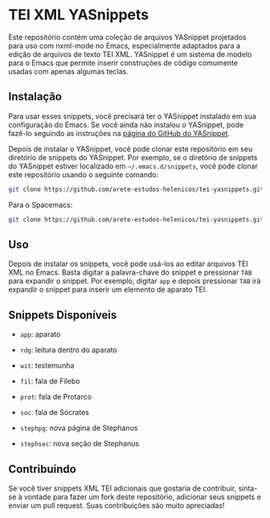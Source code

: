 # TEI XML YASnippets

Este repositório contém uma coleção de arquivos YASnippet projetados para uso com nxml-mode no Emacs, especialmente adaptados para a edição de arquivos de texto TEI XML. YASnippet é um sistema de modelo para o Emacs que permite inserir construções de código comumente usadas com apenas algumas teclas.

## Instalação

Para usar esses snippets, você precisará ter o YASnippet instalado em sua configuração do Emacs. Se você ainda não instalou o YASnippet, pode fazê-lo seguindo as instruções na [página do GitHub do YASnippet](https://github.com/joaotavora/yasnippet).

Depois de instalar o YASnippet, você pode clonar este repositório em seu diretório de snippets do YASnippet. Por exemplo, se o diretório de snippets do YASnippet estiver localizado em `~/.emacs.d/snippets`, você pode clonar este repositório usando o seguinte comando:

```sh
git clone https://github.com/arete-estudos-helenicos/tei-yasnippets.git ~/.emacs.d/snippets/nxml-mode
```

Para o Spacemacs:

```sh
git clone https://github.com/arete-estudos-helenicos/tei-yasnippets.git ~/.emacs.d/private/snippets/nxml-mode
```


## Uso

Depois de instalar os snippets, você pode usá-los ao editar arquivos TEI XML no Emacs. Basta digitar a palavra-chave do snippet e pressionar `TAB` para expandir o snippet. Por exemplo, digitar `app` e depois pressionar `TAB` irá expandir o snippet para inserir um elemento de aparato TEI.

## Snippets Disponíveis

- `app`: aparato
- `rdg`: leitura dentro do aparato
- `wit`: testemunha

- `fil`: fala de Filebo
- `prot`: fala de Protarco
- `soc`: fala de Sócrates

- `stephpg`: nova página de Stephanus
- `stephsec`: nova seção de Stephanus

## Contribuindo

Se você tiver snippets XML TEI adicionais que gostaria de contribuir, sinta-se à vontade para fazer um fork deste repositório, adicionar seus snippets e enviar um pull request. Suas contribuições são muito apreciadas!
